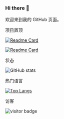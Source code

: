 ### Hi there 👋

<!--
**BIBANGYE/BIBANGYE** is a ✨ _special_ ✨ repository because its `README.md` (this file) appears on your GitHub profile.

Here are some ideas to get you started:

- 🔭 I’m currently working on ...
- 🌱 I’m currently learning ...
- 👯 I’m looking to collaborate on ...
- 🤔 I’m looking for help with ...
- 💬 Ask me about ...
- 📫 How to reach me: ...
- 😄 Pronouns: ...
- ⚡ Fun fact: ...
-->
欢迎来到我的 GitHub 页面。

项目置顶

[![Readme Card](https://github-readme-stats.vercel.app/api/pin/?username=BIBANGYE&repo=github-readme-stats)](https://github.com/BIBANGYE/WEBUSB)


[![Readme Card](https://github-readme-stats.vercel.app/api/pin/?username=BIBANGYE&repo=github-readme-stats)](https://github.com/BIBANGYE/Git-Manual)

状态

![GitHub stats](https://github-readme-stats.vercel.app/api?username=BIBANGYE&show_icons=true&theme=radical)

热门语言

[![Top Langs](https://github-readme-stats.vercel.app/api/top-langs/?username=BIBANGYE)](https://github.com/BIBANGYE/github-readme-stats)

访客

![visitor badge](https://visitor-badge.glitch.me/badge?page_id=BIBANGYE.visitor-badge&left_color=red&right_color=green)

